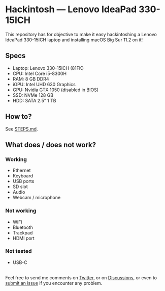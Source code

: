 # Hackintosh — Lenovo IdeaPad 330-15ICH
This repository has for objective to make it easy hackintoshing a Lenovo IdeaPad 330-15ICH laptop and installing macOS Big Sur 11.2 on it!
## Specs
* Laptop: Lenovo 330-15ICH (81FK)
* CPU: Intel Core i5-8300H
* RAM: 8 GB DDR4
* iGPU: Intel UHD 630 Graphics
* GPU: Nvidia GTX 1050 (disabled in BIOS)
* SSD: NVMe 128 GB
* HDD: SATA 2.5” 1 TB
## How to?
See [STEPS.md](https://github.com/Firmin-Launay/Hackintosh_Lenovo_IdeaPad_330-15ICH/blob/main/STEPS.md).
## What does / does not work?
### Working
* Ethernet
* Keyboard
* USB ports
* SD slot
* Audio
* Webcam / microphone
### Not working
* WiFi
* Bluetooth
* Trackpad
* HDMI port
### Not tested
* USB-C

&nbsp;<br/>
Feel free to send me comments on [Twitter](https://twitter.com/messages/compose?recipient_id=1070234915525009408), or on [Discussions](https://github.com/Firmin-Launay/Hackintosh_Lenovo_IdeaPad_330-15ICH/discussions/new), or even to [submit an issue](https://github.com/Firmin-Launay/Hackintosh_Lenovo_IdeaPad_330-15ICH/issues/new) if you encounter any problem.
